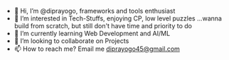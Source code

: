 - 👋 Hi, I’m @diprayogo, frameworks and tools enthusiast
- 👀 I’m interested in Tech-Stuffs, enjoying CP, low level puzzles ...wanna build from scratch, but still don't have time and priority to do
- 🌱 I’m currently learning Web Development and AI/ML
- 💞️ I’m looking to collaborate on Projects
- 📫 How to reach me? Email me diprayogo45@gmail.com

<!---
diprayogo/diprayogo is a ✨ special ✨ repository because its `README.md` (this file) appears on your GitHub profile.
You can click the Preview link to take a look at your changes.
--->
